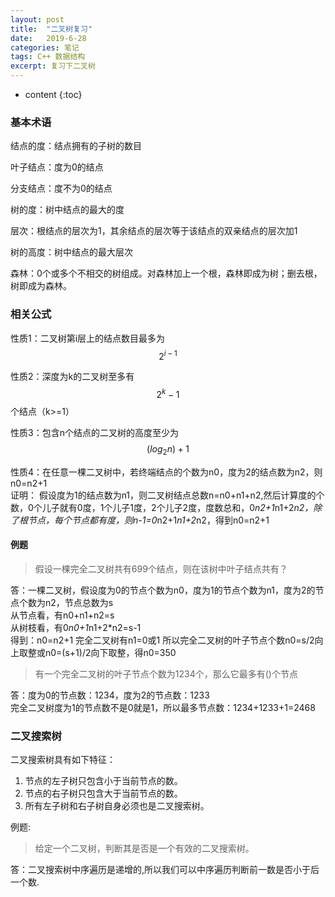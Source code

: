 ```yaml
---
layout: post
title:  "二叉树复习"
date:   2019-6-28 
categories: 笔记
tags: C++ 数据结构
excerpt: 复习下二叉树
---
```


* content
{:toc}

### 基本术语

结点的度：结点拥有的子树的数目

叶子结点：度为0的结点

分支结点：度不为0的结点

树的度：树中结点的最大的度

层次：根结点的层次为1，其余结点的层次等于该结点的双亲结点的层次加1

树的高度：树中结点的最大层次

森林：0个或多个不相交的树组成。对森林加上一个根，森林即成为树；删去根，树即成为森林。

### 相关公式  
性质1：二叉树第i层上的结点数目最多为$$2^{i-1}$$

性质2：深度为k的二叉树至多有$$2^k-1$$个结点（k>=1）

性质3：包含n个结点的二叉树的高度至少为$$(log_2n)+1$$

性质4：在任意一棵二叉树中，若终端结点的个数为n0，度为2的结点数为n2，则n0=n2+1  
证明：
假设度为1的结点数为n1，则二叉树结点总数n=n0+n1+n2,然后计算度的个数，0个儿子就有0度，1个儿子1度，2个儿子2度，度数总和，0*n2+1*n1+2*n2，除了根节点，每个节点都有度，则n-1=0*n2+1*n1+2*n2，得到n0=n2+1  

#### 例题  

>假设一棵完全二叉树共有699个结点，则在该树中叶子结点共有？  

答：一棵二叉树，假设度为0的节点个数为n0，度为1的节点个数为n1，度为2的节点个数为n2，节点总数为s  
从节点看，有n0+n1+n2=s  
从树枝看，有0*n0+1*n1+2*n2=s-1  
得到：n0=n2+1
完全二叉树有n1=0或1
所以完全二叉树的叶子节点个数n0=s/2向上取整或n0=(s+1)/2向下取整，得n0=350  

> 有一个完全二叉树的叶子节点个数为1234个，那么它最多有()个节点  

答：度为0的节点数：1234，度为2的节点数：1233  
完全二叉树度为1的节点数不是0就是1，所以最多节点数：1234+1233+1=2468 

### 二叉搜索树
二叉搜索树具有如下特征： 
1. 节点的左子树只包含小于当前节点的数。
2. 节点的右子树只包含大于当前节点的数。
3. 所有左子树和右子树自身必须也是二叉搜索树。
   
例题:
>给定一个二叉树，判断其是否是一个有效的二叉搜索树。   

答：二叉搜索树中序遍历是递增的,所以我们可以中序遍历判断前一数是否小于后一个数.
